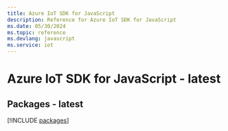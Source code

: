 ```yaml
---
title: Azure IoT SDK for JavaScript
description: Reference for Azure IoT SDK for JavaScript
ms.date: 05/30/2024
ms.topic: reference
ms.devlang: javascript
ms.service: iot
---
```

# Azure IoT SDK for JavaScript - latest
## Packages - latest
[!INCLUDE [packages](iot-index.md)]